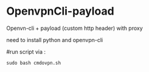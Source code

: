 # OpenvpnCli-payload
Openvn-cli + payload (custom http header) with proxy


need to install python and openvpn-cli


#run script via :

```sudo bash cmdovpn.sh```
